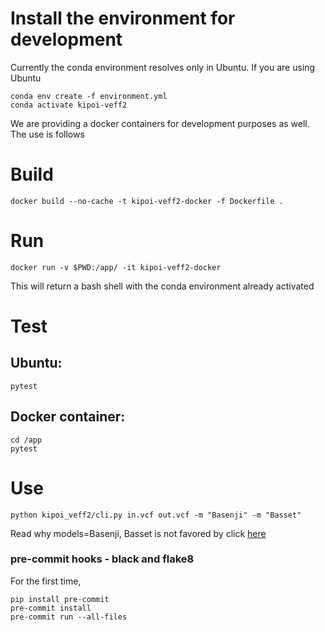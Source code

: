 # Install the environment for development
Currently the conda environment resolves only in Ubuntu. If you are using Ubuntu 
```
conda env create -f environment.yml
conda activate kipoi-veff2
```

We are providing a docker containers for development purposes as well. The use is follows

# Build
```
docker build --no-cache -t kipoi-veff2-docker -f Dockerfile .
```

# Run 
```
docker run -v $PWD:/app/ -it kipoi-veff2-docker
```

This will return a bash shell with the conda environment already activated

# Test

## Ubuntu:
```
pytest
```

## Docker container: 
```
cd /app
pytest
```

# Use
```
python kipoi_veff2/cli.py in.vcf out.vcf -m "Basenji" -m "Basset"
```
Read why models=Basenji, Basset is not favored by click [here](https://github.com/pallets/click/issues/484)

### pre-commit hooks - black and flake8

For the first time,
```
pip install pre-commit 
pre-commit install
pre-commit run --all-files
```

